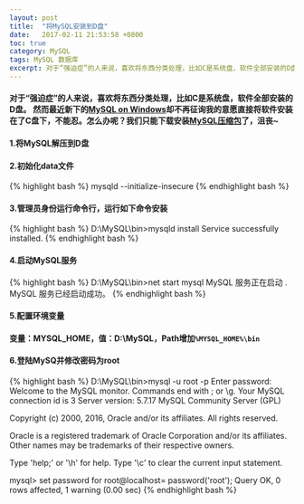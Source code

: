 ```yaml
---
layout: post
title:  "将MySQL安装到D盘"
date:   2017-02-11 21:53:58 +0800
toc: true
category: MySQL
tags: MySQL 数据库
excerpt: 对于“强迫症”的人来说，喜欢将东西分类处理，比如C是系统盘，软件全部安装的D盘。 然而最近新下的MySQL on Windows却不再征询我的意愿直接将软件安装在了C盘下，不能忍。怎么办呢？我们只能下载安装MySQL压缩包了，沮丧~
---
```

#### 对于“强迫症”的人来说，喜欢将东西分类处理，比如C是系统盘，软件全部安装的D盘。 然而最近新下的[MySQL on Windows](https://dev.mysql.com/downloads/windows/)却不再征询我的意愿直接将软件安装在了C盘下，不能忍。怎么办呢？我们只能下载安装[MySQL压缩包](https://dev.mysql.com/downloads/mysql/)了，沮丧~

#### 1.将MySQL解压到D盘

#### 2.初始化data文件
{% highlight bash %}
mysqld --initialize-insecure
{% endhighlight bash %}

#### 3.管理员身份运行命令行，运行如下命令安装
{% highlight bash %}
D:\MySQL\bin>mysqld install
Service successfully installed.
{% endhighlight bash %}

#### 4.启动MySQL服务
{% highlight bash %}
D:\MySQL\bin>net start mysql
MySQL 服务正在启动 .
MySQL 服务已经启动成功。
{% endhighlight bash %}

#### 5.配置环境变量

#### 变量：MYSQL_HOME，值：D:\MySQL，Path增加`%MYSQL_HOME%\bin`

#### 6.登陆MySQ并修改密码为root
{% highlight bash %}
D:\MySQL\bin>mysql -u root -p
Enter password:
Welcome to the MySQL monitor.  Commands end with ; or \g.
Your MySQL connection id is 3
Server version: 5.7.17 MySQL Community Server (GPL)

Copyright (c) 2000, 2016, Oracle and/or its affiliates. All rights reserved.

Oracle is a registered trademark of Oracle Corporation and/or its
affiliates. Other names may be trademarks of their respective
owners.

Type 'help;' or '\h' for help. Type '\c' to clear the current input statement.

mysql> set password for root@localhost= password('root');
Query OK, 0 rows affected, 1 warning (0.00 sec)
{% endhighlight bash %}